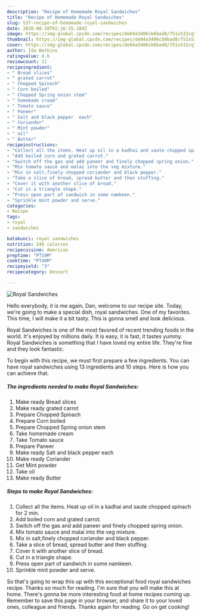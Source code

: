 ```yaml
---
description: "Recipe of Homemade Royal Sandwiches"
title: "Recipe of Homemade Royal Sandwiches"
slug: 537-recipe-of-homemade-royal-sandwiches
date: 2020-08-28T02:16:15.184Z
image: https://img-global.cpcdn.com/recipes/de04a3406cb6bad8/751x532cq70/royal-sandwiches-recipe-main-photo.jpg
thumbnail: https://img-global.cpcdn.com/recipes/de04a3406cb6bad8/751x532cq70/royal-sandwiches-recipe-main-photo.jpg
cover: https://img-global.cpcdn.com/recipes/de04a3406cb6bad8/751x532cq70/royal-sandwiches-recipe-main-photo.jpg
author: Ida Watkins
ratingvalue: 4.6
reviewcount: 11
recipeingredient:
- " Bread slices"
- " grated carrot"
- " Chopped Spinach"
- " Corn boiled"
- " Chopped Spring onion stem"
- " homemade cream"
- " Tomato sauce"
- " Paneer"
- " Salt and black pepper  each"
- " Coriander"
- " Mint powder"
- " oil"
- " Butter"
recipeinstructions:
- "Collect all the items. Heat up oil in a kadhai and saute chopped spinach for 2 min."
- "Add boiled corn and grated carrot."
- "Switch off the gas and add paneer and finely chopped spring onion."
- "Mix tomato sauce and malai into the veg mixture."
- "Mix in salt,finely chopped coriander and black pepper."
- "Take a slice of bread, spread butter and then stuffing."
- "Cover it with another slice of bread."
- "Cut in a triangle shape."
- "Press open part of sandwich in some namkeen."
- "Sprinkle mint powder and serve."
categories:
- Recipe
tags:
- royal
- sandwiches

katakunci: royal sandwiches 
nutrition: 246 calories
recipecuisine: American
preptime: "PT19M"
cooktime: "PT40M"
recipeyield: "3"
recipecategory: Dessert

---
```



![Royal Sandwiches](https://img-global.cpcdn.com/recipes/de04a3406cb6bad8/751x532cq70/royal-sandwiches-recipe-main-photo.jpg)

Hello everybody, it is me again, Dan, welcome to our recipe site. Today, we're going to make a special dish, royal sandwiches. One of my favorites. This time, I will make it a bit tasty. This is gonna smell and look delicious.

Royal Sandwiches is one of the most favored of recent trending foods in the world. It's enjoyed by millions daily. It is easy, it is fast, it tastes yummy. Royal Sandwiches is something that I have loved my entire life. They're fine and they look fantastic.




To begin with this recipe, we must first prepare a few ingredients. You can have royal sandwiches using 13 ingredients and 10 steps. Here is how you can achieve that.

<!--inarticleads1-->

##### The ingredients needed to make Royal Sandwiches:

1. Make ready  Bread slices
1. Make ready  grated carrot
1. Prepare  Chopped Spinach
1. Prepare  Corn boiled
1. Prepare  Chopped Spring onion stem
1. Take  homemade cream
1. Take  Tomato sauce
1. Prepare  Paneer
1. Make ready  Salt and black pepper  each
1. Make ready  Coriander
1. Get  Mint powder
1. Take  oil
1. Make ready  Butter




<!--inarticleads2-->

##### Steps to make Royal Sandwiches:

1. Collect all the items. Heat up oil in a kadhai and saute chopped spinach for 2 min.
1. Add boiled corn and grated carrot.
1. Switch off the gas and add paneer and finely chopped spring onion.
1. Mix tomato sauce and malai into the veg mixture.
1. Mix in salt,finely chopped coriander and black pepper.
1. Take a slice of bread, spread butter and then stuffing.
1. Cover it with another slice of bread.
1. Cut in a triangle shape.
1. Press open part of sandwich in some namkeen.
1. Sprinkle mint powder and serve.




So that's going to wrap this up with this exceptional food royal sandwiches recipe. Thanks so much for reading. I'm sure that you will make this at home. There's gonna be more interesting food at home recipes coming up. Remember to save this page in your browser, and share it to your loved ones, colleague and friends. Thanks again for reading. Go on get cooking!
